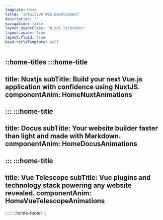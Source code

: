```yaml
---
template: Home
title: 'Intuitive Web Development'
description: ''
navigation: false
layout.asideClass: 'block lg:hidden'
layout.aside: true
layout.fluid: true
head.titleTemplate: null
---
```



::home-titles
  :::home-title
  ---
  title: Nuxtjs
  subTitle: Build your next Vue.js application with confidence using NuxtJS.
  componentAnim: HomeNuxtAnimations
  ---
  :::
  :::home-title
  ---
  title: Docus
  subTitle: Your website builder faster than light and made with Markdown.
  componentAnim: HomeDocusAnimations
  ---
  :::
  :::home-title
  ---
  title: Vue Telescope
  subTitle: Vue plugins and technology stack powering any website revealed.
  componentAnim: HomeVueTelescopeAnimations
  ---
  :::
::
::home-footer
::
